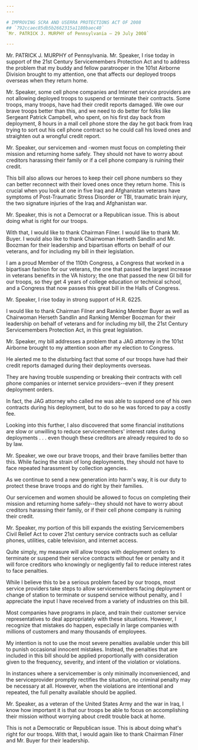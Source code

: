 ```yaml
---
---

# IMPROVING SCRA AND USERRA PROTECTIONS ACT OF 2008
## `792ccaec85db5b2662315a1180baec40`
`Mr. PATRICK J. MURPHY of Pennsylvania — 29 July 2008`

---
```



Mr. PATRICK J. MURPHY of Pennsylvania. Mr. Speaker, I rise today in 
support of the 21st Century Servicemembers Protection Act and to 
address the problem that my buddy and fellow paratrooper in the 101st 
Airborne Division brought to my attention, one that affects our 
deployed troops overseas when they return home.

Mr. Speaker, some cell phone companies and Internet service providers 
are not allowing deployed troops to suspend or terminate their 
contracts. Some troops, many troops, have had their credit reports 
damaged. We owe our brave troops better than this, and we need to do 
better for folks like Sergeant Patrick Campbell, who spent, on his 
first day back from deployment, 8 hours in a mall cell phone store the 
day he got back from Iraq trying to sort out his cell phone contract so 
he could call his loved ones and straighten out a wrongful credit 
report.

Mr. Speaker, our servicemen and -women must focus on completing their 
mission and returning home safely. They should not have to worry about 
creditors harassing their family or if a cell phone company is ruining 
their credit.

This bill also allows our heroes to keep their cell phone numbers so 
they can better reconnect with their loved ones once they return home. 
This is crucial when you look at one in five Iraq and Afghanistan 
veterans have symptoms of Post-Traumatic Stress Disorder or TBI, 
traumatic brain injury, the two signature injuries of the Iraq and 
Afghanistan war.

Mr. Speaker, this is not a Democrat or a Republican issue. This is 
about doing what is right for our troops.

With that, I would like to thank Chairman Filner. I would like to 
thank Mr. Buyer. I would also like to thank Chairwoman Herseth Sandlin 
and Mr. Boozman for their leadership and bipartisan efforts on behalf 
of our veterans, and for including my bill in their legislation.

I am a proud Member of the 110th Congress, a Congress that worked in 
a bipartisan fashion for our veterans, the one that passed the largest 
increase in veterans benefits in the VA history; the one that passed 
the new GI bill for our troops, so they get 4 years of college 
education or technical school, and a Congress that now passes this 
great bill in the Halls of Congress.

Mr. Speaker, I rise today in strong support of H.R. 6225.

I would like to thank Chairman Filner and Ranking Member Buyer as 
well as Chairwoman Herseth Sandlin and Ranking Member Boozman for their 
leadership on behalf of veterans and for including my bill, the 21st 
Century Servicemembers Protection Act, in this great legislation.

Mr. Speaker, my bill addresses a problem that a JAG attorney in the 
101st Airborne brought to my attention soon after my election to 
Congress.

He alerted me to the disturbing fact that some of our troops have had 
their credit reports damaged during their deployments overseas.

They are having trouble suspending or breaking their contracts with 
cell phone companies or internet service providers--even if they 
present deployment orders.

In fact, the JAG attorney who called me was able to suspend one of 
his own contracts during his deployment, but to do so he was forced to 
pay a costly fee.

Looking into this further, I also discovered that some financial 
institutions are slow or unwilling to reduce servicemembers' interest 
rates during deployments . . . even though these creditors are already 
required to do so by law.

Mr. Speaker, we owe our brave troops, and their brave families better 
than this. While facing the strain of long deployments, they should not 
have to face repeated harassment by collection agencies.

As we continue to send a new generation into harm's way, it is our 
duty to protect these brave troops and do right by their families.

Our servicemen and women should be allowed to focus on completing 
their mission and returning home safely--they should not have to worry 
about creditors harassing their family, or if their cell phone company 
is ruining their credit.

Mr. Speaker, my portion of this bill expands the existing 
Servicemembers Civil Relief Act to cover 21st century service contracts 
such as cellular phones, utilities, cable television, and internet 
access.

Quite simply, my measure will allow troops with deployment orders to 
terminate or suspend their service contracts without fee or penalty and 
it will force creditors who knowingly or negligently fail to reduce 
interest rates to face penalties.

While I believe this to be a serious problem faced by our troops, 
most service providers take steps to allow servicemembers facing 
deployment or change of station to terminate or suspend service without 
penalty, and I appreciate the input I have received from a variety of 
industries on this bill.

Most companies have programs in place, and train their customer 
service representatives to deal appropriately with these situations. 
However, I recognize that mistakes do happen, especially in large 
companies with millions of customers and many thousands of employees.

My intention is not to use the most severe penalties available under 
this bill to punish occasional innocent mistakes. Instead, the 
penalties that are included in this bill should be applied 
proportionally with consideration given to the frequency, severity, and 
intent of the violation or violations.

In instances where a servicemember is only minimally inconvenienced, 
and the serviceprovider promptly rectifies the situation, no criminal 
penalty may be necessary at all. However, when the violations are 
intentional and repeated, the full penalty available should be applied.

Mr. Speaker, as a veteran of the United States Army and the war in 
Iraq, I know how important it is that our troops be able to focus on 
accomplishing their mission without worrying about credit trouble back 
at home.

This is not a Democratic or Republican issue. This is about doing 
what's right for our troops. With that, I would again like to thank 
Chairman Filner and Mr. Buyer for their leadership.